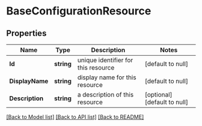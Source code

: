 # BaseConfigurationResource

## Properties
Name | Type | Description | Notes
------------ | ------------- | ------------- | -------------
**Id** | **string** | unique identifier for this resource | [default to null]
**DisplayName** | **string** | display name for this resource | [default to null]
**Description** | **string** | a description of this resource | [optional] [default to null]

[[Back to Model list]](../README.md#documentation-for-models) [[Back to API list]](../README.md#documentation-for-api-endpoints) [[Back to README]](../README.md)

